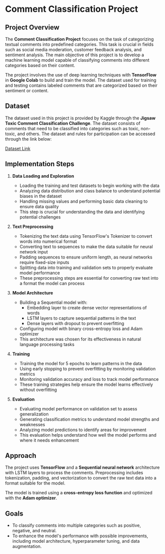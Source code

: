 # Comment Classification Project

## Project Overview

The **Comment Classification Project** focuses on the task of categorizing textual comments into predefined categories. This task is crucial in fields such as social media moderation, customer feedback analysis, and sentiment analysis. The main objective of this project is to develop a machine learning model capable of classifying comments into different categories based on their content.

The project involves the use of deep learning techniques with **TensorFlow** in **Google Colab** to build and train the model. The dataset used for training and testing contains labeled comments that are categorized based on their sentiment or content.

## Dataset

The dataset used in this project is provided by Kaggle through the **Jigsaw Toxic Comment Classification Challenge**. The dataset consists of comments that need to be classified into categories such as toxic, non-toxic, and others. The dataset and rules for participation can be accessed through the link below:

[Dataset Link ](https://www.kaggle.com/competitions/jigsaw-toxic-comment-classification-challenge/data)

## Implementation Steps

1. **Data Loading and Exploration**
   - Loading the training and test datasets to begin working with the data
   - Analyzing data distribution and class balance to understand potential biases in the dataset
   - Handling missing values and performing basic data cleaning to ensure data quality
   - This step is crucial for understanding the data and identifying potential challenges

2. **Text Preprocessing**
   - Tokenizing the text data using TensorFlow's Tokenizer to convert words into numerical format
   - Converting text to sequences to make the data suitable for neural network input
   - Padding sequences to ensure uniform length, as neural networks require fixed-size inputs
   - Splitting data into training and validation sets to properly evaluate model performance
   - These preprocessing steps are essential for converting raw text into a format the model can process

3. **Model Architecture**
   - Building a Sequential model with:
     - Embedding layer to create dense vector representations of words
     - LSTM layers to capture sequential patterns in the text
     - Dense layers with dropout to prevent overfitting
   - Configuring model with binary cross-entropy loss and Adam optimizer
   - This architecture was chosen for its effectiveness in natural language processing tasks

4. **Training**
   - Training the model for 5 epochs to learn patterns in the data
   - Using early stopping to prevent overfitting by monitoring validation metrics
   - Monitoring validation accuracy and loss to track model performance
   - These training strategies help ensure the model learns effectively without overfitting

5. **Evaluation**
   - Evaluating model performance on validation set to assess generalization
   - Generating classification metrics to understand model strengths and weaknesses
   - Analyzing model predictions to identify areas for improvement
   - This evaluation helps understand how well the model performs and where it needs enhancement

## Approach

The project uses **TensorFlow** and a **Sequential neural network** architecture with LSTM layers to process the comments. Preprocessing includes tokenization, padding, and vectorization to convert the raw text data into a format suitable for the model.

The model is trained using a **cross-entropy loss function** and optimized with the **Adam optimizer**.

## Goals

- To classify comments into multiple categories such as positive, negative, and neutral.
- To enhance the model's performance with possible improvements, including model architecture, hyperparameter tuning, and data augmentation.
